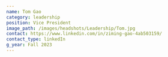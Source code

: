 ```yaml
---
name: Tom Gao
category: leadership
position: Vice President
image_path: /images/headshots/Leadership/Tom.jpg
contact: https://www.linkedin.com/in/ziming-gao-4ab503159/
contact_type: linkedIn
g_year: Fall 2023
---
```

